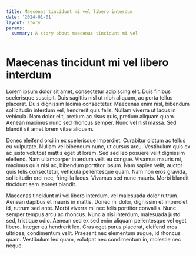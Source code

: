 ```yaml
---
title: Maecenas tincidunt mi vel libero interdum
date: '2024-01-01'
layout: story
params:
  summary: A story about maecenas tincidunt mi vel
---
```


# Maecenas tincidunt mi vel libero interdum

Lorem ipsum dolor sit amet, consectetur adipiscing elit. Duis finibus scelerisque suscipit. Duis sagittis nisl ut nibh aliquam, ac porta tellus placerat. Duis dignissim lacinia consectetur. Maecenas enim nisl, bibendum sollicitudin interdum vel, hendrerit quis felis. Nullam viverra ut lacus in vehicula. Nam dolor elit, pretium ac risus quis, pretium aliquam quam. Aenean maximus nunc sed rhoncus semper. Nunc vel nisl massa. Sed blandit sit amet lorem vitae aliquam.

Donec eleifend orci in ex scelerisque imperdiet. Curabitur dictum ac tellus eu vulputate. Nullam vel bibendum nunc, ut cursus arcu. Vestibulum quis ex ac justo volutpat mattis eget ut lorem. Sed sed leo posuere velit dignissim eleifend. Nam ullamcorper interdum velit eu congue. Vivamus mauris mi, maximus quis nisi ac, bibendum porttitor ipsum. Nam sapien velit, auctor quis felis consectetur, vehicula pellentesque quam. Nam non eros gravida, sollicitudin orci nec, fringilla lacus. Vivamus sed nunc mauris. Morbi blandit tincidunt sem laoreet blandit.

Maecenas tincidunt mi vel libero interdum, vel malesuada dolor rutrum. Aenean dapibus et mauris in mattis. Donec mi dolor, dignissim et imperdiet id, rutrum sed ante. Morbi viverra mi nec felis porttitor convallis. Nunc semper tempus arcu ac rhoncus. Nunc a nisi interdum, malesuada justo sed, tristique odio. Aenean sed ex sed enim aliquam pellentesque vel eget libero. Integer eu hendrerit leo. Cras eget purus placerat, eleifend eros ultrices, condimentum velit. Praesent nec elementum augue, id rhoncus quam. Vestibulum leo quam, volutpat nec condimentum in, molestie nec neque.